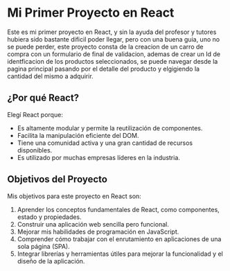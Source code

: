 # Mi Primer Proyecto en React

Este es mi primer proyecto en React, y sin la ayuda del profesor y tutores hubiera sido bastante dificil poder llegar, pero con una buena guia, uno no se puede perder, este proyecto consta de la creacion de un carro de compra con un formulario de final de validacion, ademas de crear un Id de identficacion de los productos seleccionados, se puede navegar desde la pagina principal pasando por el detalle del producto y elgigiendo la cantidad del mismo a adquirir.  

## ¿Por qué React?

Elegí React porque:

- Es altamente modular y permite la reutilización de componentes.
- Facilita la manipulación eficiente del DOM.
- Tiene una comunidad activa y una gran cantidad de recursos disponibles.
- Es utilizado por muchas empresas líderes en la industria.

## Objetivos del Proyecto

Mis objetivos para este proyecto en React son:

1. Aprender los conceptos fundamentales de React, como componentes, estado y propiedades.
2. Construir una aplicación web sencilla pero funcional.
3. Mejorar mis habilidades de programación en JavaScript.
4. Comprender cómo trabajar con el enrutamiento en aplicaciones de una sola página (SPA).
5. Integrar librerías y herramientas útiles para mejorar la funcionalidad y el diseño de la aplicación.


